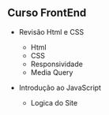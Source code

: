 ## Curso FrontEnd
- Revisão Html e CSS
    - Html
    - CSS
    - Responsividade
    - Media Query

- Introdução ao JavaScript
    - Logica do Site
